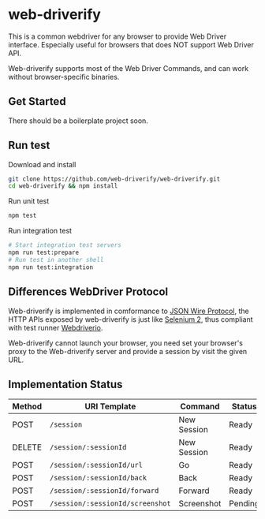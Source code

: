 # web-driverify

This is a common webdriver for any browser to provide Web Driver interface.
Especially useful for browsers that does NOT support Web Driver API.

Web-driverify supports most of the Web Driver Commands,
and can work without browser-specific binaries.

## Get Started

There should be a boilerplate project soon.

## Run test

Download and install

```bash
git clone https://github.com/web-driverify/web-driverify.git
cd web-driverify && npm install
```

Run unit test

```bash
npm test
```

Run integration test

```bash
# Start integration test servers
npm run test:prepare
# Run test in another shell
npm run test:integration
```

## Differences WebDriver Protocol

Web-driverify is implemented in comformance to [JSON Wire Protocol][jsonwire],
the HTTP APIs exposed by web-driverify is just like [Selenium 2][selenium],
thus compliant with test runner [Webdriverio][wdio].

Web-driverify cannot launch your browser,
you need set your browser's proxy to the Web-driverify server
and provide a session by visit the given URL.

## Implementation Status

Method | URI Template | Command | Status
--- | --- | --- | ---
POST | `/session` | New Session | Ready
DELETE | `/session/:sessionId` | New Session | Ready
POST | `/session/:sessionId/url` | Go | Ready
POST | `/session/:sessionId/back` | Back | Ready
POST | `/session/:sessionId/forward` | Forward | Ready
POST | `/session/:sessionId/screenshot` | Screenshot | Pending

[jsonwire]: https://github.com/SeleniumHQ/selenium/wiki/JsonWireProtocol
[wdio]: http://webdriver.io
[selenium]: http://www.seleniumhq.org
